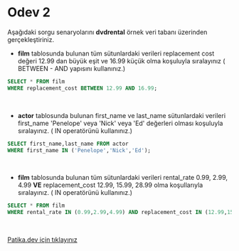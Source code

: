 # Odev 2

Aşağıdaki sorgu senaryolarını **dvdrental** örnek veri tabanı üzerinden gerçekleştiriniz.  

- **film** tablosunda bulunan tüm sütunlardaki verileri replacement cost değeri 12.99 dan büyük eşit ve 16.99 küçük olma koşuluyla sıralayınız ( BETWEEN - AND yapısını kullanınız.)  

````SQL
SELECT * FROM film
WHERE replacement_cost BETWEEN 12.99 AND 16.99;
````  

<br>

- **actor** tablosunda bulunan first_name ve last_name sütunlardaki verileri first_name 'Penelope' veya 'Nick' veya 'Ed' değerleri olması koşuluyla sıralayınız. ( IN operatörünü kullanınız.)  

```` SQL
SELECT first_name,last_name FROM actor
WHERE first_name IN ('Penelope','Nick','Ed');
````` 

<br>

- **film** tablosunda bulunan tüm sütunlardaki verileri rental_rate 0.99, 2.99, 4.99 **VE** replacement_cost 12.99, 15.99, 28.99 olma koşullarıyla sıralayınız. ( IN operatörünü kullanınız.)  

```` SQL
SELECT * FROM film
WHERE rental_rate IN (0.99,2.99,4.99) AND replacement_cost IN (12.99,15.99,28.99);
````` 

<br>

[Patika.dev için tıklayınız](https://app.patika.dev/moduller/sql/Odev2)
